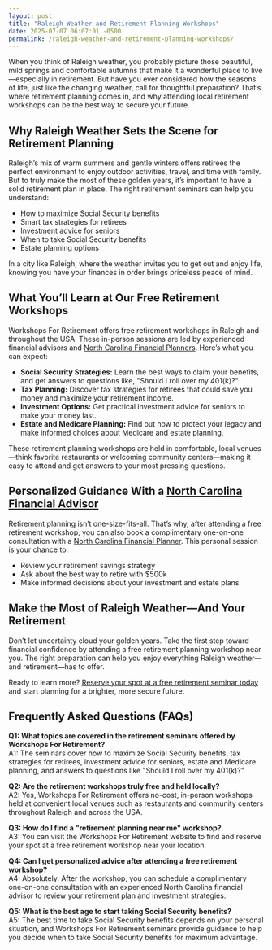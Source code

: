 ```yaml
---
layout: post
title: "Raleigh Weather and Retirement Planning Workshops"
date: 2025-07-07 06:07:01 -0500
permalink: /raleigh-weather-and-retirement-planning-workshops/
---
```

When you think of Raleigh weather, you probably picture those beautiful, mild springs and comfortable autumns that make it a wonderful place to live—especially in retirement. But have you ever considered how the seasons of life, just like the changing weather, call for thoughtful preparation? That’s where retirement planning comes in, and why attending local retirement workshops can be the best way to secure your future.

## Why Raleigh Weather Sets the Scene for Retirement Planning

Raleigh’s mix of warm summers and gentle winters offers retirees the perfect environment to enjoy outdoor activities, travel, and time with family. But to truly make the most of these golden years, it’s important to have a solid retirement plan in place. The right retirement seminars can help you understand:

- How to maximize Social Security benefits
- Smart tax strategies for retirees
- Investment advice for seniors
- When to take Social Security benefits
- Estate planning options

In a city like Raleigh, where the weather invites you to get out and enjoy life, knowing you have your finances in order brings priceless peace of mind.

## What You’ll Learn at Our Free Retirement Workshops

Workshops For Retirement offers free retirement workshops in Raleigh and throughout the USA. These in-person sessions are led by experienced financial advisors and [North Carolina Financial Planners](https://workshopsforretirement.com/). Here’s what you can expect:

- **Social Security Strategies:** Learn the best ways to claim your benefits, and get answers to questions like, "Should I roll over my 401(k)?"
- **Tax Planning:** Discover tax strategies for retirees that could save you money and maximize your retirement income.
- **Investment Options:** Get practical investment advice for seniors to make your money last.
- **Estate and Medicare Planning:** Find out how to protect your legacy and make informed choices about Medicare and estate planning.

These retirement planning workshops are held in comfortable, local venues—think favorite restaurants or welcoming community centers—making it easy to attend and get answers to your most pressing questions.

## Personalized Guidance With a [North Carolina Financial Advisor](https://workshopsforretirement.com/)

Retirement planning isn’t one-size-fits-all. That’s why, after attending a free retirement workshop, you can also book a complimentary one-on-one consultation with a [North Carolina Financial Planner](https://workshopsforretirement.com/). This personal session is your chance to:

- Review your retirement savings strategy  
- Ask about the best way to retire with $500k  
- Make informed decisions about your investment and estate plans

## Make the Most of Raleigh Weather—And Your Retirement

Don’t let uncertainty cloud your golden years. Take the first step toward financial confidence by attending a free retirement planning workshop near you. The right preparation can help you enjoy everything Raleigh weather—and retirement—has to offer.

Ready to learn more? [Reserve your spot at a free retirement seminar today](https://workshopsforretirement.com/) and start planning for a brighter, more secure future.

## Frequently Asked Questions (FAQs)

**Q1: What topics are covered in the retirement seminars offered by Workshops For Retirement?**  
A1: The seminars cover how to maximize Social Security benefits, tax strategies for retirees, investment advice for seniors, estate and Medicare planning, and answers to questions like "Should I roll over my 401(k)?"

**Q2: Are the retirement workshops truly free and held locally?**  
A2: Yes, Workshops For Retirement offers no-cost, in-person workshops held at convenient local venues such as restaurants and community centers throughout Raleigh and across the USA.

**Q3: How do I find a "retirement planning near me" workshop?**  
A3: You can visit the Workshops For Retirement website to find and reserve your spot at a free retirement workshop near your location.

**Q4: Can I get personalized advice after attending a free retirement workshop?**  
A4: Absolutely. After the workshop, you can schedule a complimentary one-on-one consultation with an experienced North Carolina financial advisor to review your retirement plan and investment strategies.

**Q5: What is the best age to start taking Social Security benefits?**  
A5: The best time to take Social Security benefits depends on your personal situation, and Workshops For Retirement seminars provide guidance to help you decide when to take Social Security benefits for maximum advantage.

<script type="application/ld+json">
{
  "@context": "https://schema.org",
  "@type": "BlogPosting",
  "headline": "Raleigh Weather and Retirement Planning Workshops",
  "description": "Workshops For Retirement offers a no-cost, in-person educational experience focused on retirement planning, including Social Security, tax strategies, and investment options, held in local venues across Raleigh and the USA.",
  "author": {
    "@type": "Person",
    "name": "Workshops For Retirement"
  },
  "publisher": {
    "@type": "Person",
    "name": "Workshops For Retirement"
  },
  "mainEntityOfPage": {
    "@type": "WebPage",
    "@id": "https://workshopsforretirement.com/"
  },
  "datePublished": "2024-06-01",
  "dateModified": "2024-06-01",
  "keywords": "Retirement planning, Retirement seminars, Retirement Workshops, Retirement planning near me, Free retirement workshop, How to maximize Social Security, Tax strategies for retirees, Financial advisor for retirement, Investment advice for seniors, Should I roll over my 401(k)?, Best way to retire with $500k, When to take Social Security benefits, Estate planning seminar, Medicare, Social Security, Estate Planning",
  "articleBody": "When you think of Raleigh weather, you probably picture those beautiful, mild springs and comfortable autumns that make it a wonderful place to live—especially in retirement. But have you ever considered how the seasons of life, just like the changing weather, call for thoughtful preparation? That’s where retirement planning comes in, and why attending local retirement workshops can be the best way to secure your future.\n\nRaleigh’s mix of warm summers and gentle winters offers retirees the perfect environment to enjoy outdoor activities, travel, and time with family. But to truly make the most of these golden years, it’s important to have a solid retirement plan in place. The right retirement seminars can help you understand: how to maximize Social Security benefits, smart tax strategies for retirees, investment advice for seniors, when to take Social Security benefits, and estate planning options.\n\nIn a city like Raleigh, where the weather invites you to get out and enjoy life, knowing you have your finances in order brings priceless peace of mind.\n\nWorkshops For Retirement offers free retirement workshops in Raleigh and throughout the USA. These in-person sessions are led by experienced financial advisors and North Carolina Financial Planners. Here’s what you can expect: Social Security Strategies, Tax Planning, Investment Options, Estate and Medicare Planning.\n\nThese retirement planning workshops are held in comfortable, local venues—think favorite restaurants or welcoming community centers—making it easy to attend and get answers to your most pressing questions.\n\nRetirement planning isn’t one-size-fits-all. That’s why, after attending a free retirement workshop, you can also book a complimentary one-on-one consultation with a North Carolina Financial Planner. This personal session is your chance to review your retirement savings strategy, ask about the best way to retire with $500k, and make informed decisions about your investment and estate plans.\n\nDon’t let uncertainty cloud your golden years. Take the first step toward financial confidence by attending a free retirement planning workshop near you. The right preparation can help you enjoy everything Raleigh weather—and retirement—has to offer.\n\nReady to learn more? Reserve your spot at a free retirement seminar today and start planning for a brighter, more secure future."
}
</script>

<script type="application/ld+json">
{
  "@context": "https://schema.org",
  "@type": "FAQPage",
  "mainEntity": [
    {
      "@type": "Question",
      "name": "What topics are covered in the retirement seminars offered by Workshops For Retirement?",
      "acceptedAnswer": {
        "@type": "Answer",
        "text": "The seminars cover how to maximize Social Security benefits, tax strategies for retirees, investment advice for seniors, estate and Medicare planning, and answers to questions like \"Should I roll over my 401(k)?\""
      }
    },
    {
      "@type": "Question",
      "name": "Are the retirement workshops truly free and held locally?",
      "acceptedAnswer": {
        "@type": "Answer",
        "text": "Yes, Workshops For Retirement offers no-cost, in-person workshops held at convenient local venues such as restaurants and community centers throughout Raleigh and across the USA."
      }
    },
    {
      "@type": "Question",
      "name": "How do I find a \"retirement planning near me\" workshop?",
      "acceptedAnswer": {
        "@type": "Answer",
        "text": "You can visit the Workshops For Retirement website to find and reserve your spot at a free retirement workshop near your location."
      }
    },
    {
      "@type": "Question",
      "name": "Can I get personalized advice after attending a free retirement workshop?",
      "acceptedAnswer": {
        "@type": "Answer",
        "text": "Absolutely. After the workshop, you can schedule a complimentary one-on-one consultation with an experienced North Carolina financial advisor to review your retirement plan and investment strategies."
      }
    },
    {
      "@type": "Question",
      "name": "What is the best age to start taking Social Security benefits?",
      "acceptedAnswer": {
        "@type": "Answer",
        "text": "The best time to take Social Security benefits depends on your personal situation, and Workshops For Retirement seminars provide guidance to help you decide when to take Social Security benefits for maximum advantage."
      }
    }
  ]
}
</script>